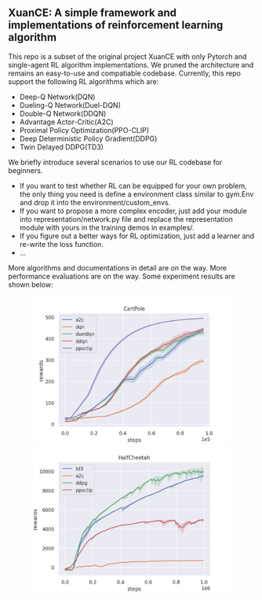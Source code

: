 ## XuanCE: A simple framework and implementations of reinforcement learning algorithm ##
This repo is a subset of the original project XuanCE with only Pytorch and single-agent RL algorithm implementations. 
We pruned the architecture and remains an easy-to-use and compatiable codebase.
Currently, this repo support the following RL algorithms which are:
- Deep-Q Network(DQN)
- Dueling-Q Network(Duel-DQN)
- Double-Q Network(DDQN)
- Advantage Actor-Critic(A2C)
- Proximal Policy Optimization(PPO-CLIP)
- Deep Deterministic Policy Gradient(DDPG)
- Twin Delayed DDPG(TD3)

We briefly introduce several scenarios to use our RL codebase for beginners.
- If you want to test whether RL can be equipped for your own problem, 
the only thing you need is define a environment class similar to gym.Env and drop it into the environment/custom_envs. 
- If you want to propose a more complex encoder, just add your module into representation/network.py file and replace the representation module with yours in the training demos in examples/.
- If you figure out a better ways for RL optimization, just add a learner and re-write the loss function.
- ...

More algorithms and documentations in detail are on the way.
More performance evaluations are on the way.
Some experiment results are shown below:
<p align="center">
<img src="./figures/cartpole.png"  width="400" height="300">
<img src="./figures/halfcheetah.png"  width="400" height="300">
</p>
<!-- ![image](./figures/cartpole.png) -->


